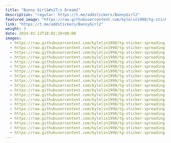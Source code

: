 ```yaml
---
title: "Bunny Girl&#x27;s Dream2"
description: "regular: https://t.me/addstickers/BannyGirl2"
featured_image: "https://raw.githubusercontent.com/kylelin1998/tg-sticker-spreading-worldwide-images/main/img/3ffbec25-04be-4b43-bebc-2fde0ade18e5.jpg"
link: "https://t.me/addstickers/BannyGirl2"
weight: 3
date: 2024-01-12T18:02:28+08:00
images:
  - https://raw.githubusercontent.com/kylelin1998/tg-sticker-spreading-worldwide-images/main/img/3ffbec25-04be-4b43-bebc-2fde0ade18e5.jpg
  - https://raw.githubusercontent.com/kylelin1998/tg-sticker-spreading-worldwide-images/main/img/9f337f2d-0013-4b11-8fe8-78f271526ea3.jpg
  - https://raw.githubusercontent.com/kylelin1998/tg-sticker-spreading-worldwide-images/main/img/13919243-489c-4d2e-a948-d26a4508a6d2.jpg
  - https://raw.githubusercontent.com/kylelin1998/tg-sticker-spreading-worldwide-images/main/img/c56a9dea-d74e-4474-84d7-e468f972a261.jpg
  - https://raw.githubusercontent.com/kylelin1998/tg-sticker-spreading-worldwide-images/main/img/1773ed72-4f96-4cd9-8f35-7a313a1c0e0d.jpg
  - https://raw.githubusercontent.com/kylelin1998/tg-sticker-spreading-worldwide-images/main/img/1cfbd7b6-a40c-4d87-b112-ad1414c5e931.jpg
  - https://raw.githubusercontent.com/kylelin1998/tg-sticker-spreading-worldwide-images/main/img/f606b828-0f8d-4c56-ada2-eeea7fd5daf3.jpg
  - https://raw.githubusercontent.com/kylelin1998/tg-sticker-spreading-worldwide-images/main/img/798e0f5c-f23a-4a75-bcb6-a23e9b7354be.jpg
  - https://raw.githubusercontent.com/kylelin1998/tg-sticker-spreading-worldwide-images/main/img/2cc5c333-73a9-4ebd-9ccd-657fb22f492f.jpg
  - https://raw.githubusercontent.com/kylelin1998/tg-sticker-spreading-worldwide-images/main/img/ca12a838-0d37-42f5-9caa-ea09ec468922.jpg
  - https://raw.githubusercontent.com/kylelin1998/tg-sticker-spreading-worldwide-images/main/img/e36f97aa-4308-40d1-8771-307b300a6a03.jpg
  - https://raw.githubusercontent.com/kylelin1998/tg-sticker-spreading-worldwide-images/main/img/e382a300-f2cd-4f7b-97ae-844c4bfc3f6e.jpg
  - https://raw.githubusercontent.com/kylelin1998/tg-sticker-spreading-worldwide-images/main/img/6aa38c81-38aa-4a1b-a498-f4753dea3894.jpg
  - https://raw.githubusercontent.com/kylelin1998/tg-sticker-spreading-worldwide-images/main/img/7f3f3e25-8a51-485b-b283-1fae017179fb.jpg
  - https://raw.githubusercontent.com/kylelin1998/tg-sticker-spreading-worldwide-images/main/img/ff37a391-c49f-465f-be1a-30afc7f0b720.jpg
  - https://raw.githubusercontent.com/kylelin1998/tg-sticker-spreading-worldwide-images/main/img/d3e84258-e331-4ca8-bc07-85a4b9399dad.jpg
  - https://raw.githubusercontent.com/kylelin1998/tg-sticker-spreading-worldwide-images/main/img/bb4f1be8-6cb1-49d9-bae6-6f1b2fe83e03.jpg
  - https://raw.githubusercontent.com/kylelin1998/tg-sticker-spreading-worldwide-images/main/img/f6f7d9d3-2329-4cd4-b419-49d1a6f383fb.jpg
  - https://raw.githubusercontent.com/kylelin1998/tg-sticker-spreading-worldwide-images/main/img/5679b41b-8125-40c6-82e5-557e1214f534.jpg
  - https://raw.githubusercontent.com/kylelin1998/tg-sticker-spreading-worldwide-images/main/img/f4fbde5a-90a2-47ee-8827-b7d0143c56fd.jpg
---
```

